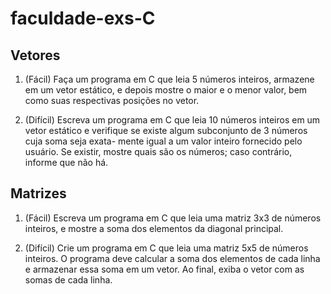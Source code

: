 # faculdade-exs-C

## **Vetores**
1. (Fácil) Faça um programa em C que leia 5 números inteiros, armazene em um
vetor estático, e depois mostre o maior e o menor valor, bem como suas respectivas
posições no vetor.

2. (Difícil) Escreva um programa em C que leia 10 números inteiros em um vetor
estático e verifique se existe algum subconjunto de 3 números cuja soma seja exata-
mente igual a um valor inteiro fornecido pelo usuário. Se existir, mostre quais são
os números; caso contrário, informe que não há.

## **Matrizes**
1. (Fácil) Escreva um programa em C que leia uma matriz 3x3 de números inteiros,
e mostre a soma dos elementos da diagonal principal.

2. (Difícil) Crie um programa em C que leia uma matriz 5x5 de números inteiros. O
programa deve calcular a soma dos elementos de cada linha e armazenar essa soma
em um vetor. Ao final, exiba o vetor com as somas de cada linha.
